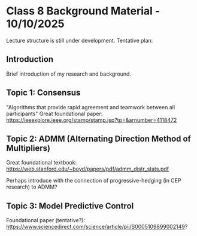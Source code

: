 # Class 8 Background Material - 10/10/2025

Lecture structure is still under development. Tentative plan:

## Introduction
Brief introduction of my research and background.

## Topic 1: Consensus
"Algorithms that provide rapid agreement and teamwork between all participants"
Great foundational paper:
https://ieeexplore.ieee.org/stamp/stamp.jsp?tp=&arnumber=4118472

## Topic 2: ADMM (Alternating Direction Method of Multipliers)
Great foundational textbook:
https://web.stanford.edu/~boyd/papers/pdf/admm_distr_stats.pdf

Perhaps introduce with the connection of progressive-hedging (in CEP research) to ADMM?

## Topic 3: Model Predictive Control
Foundational paper (tentative?):
https://www.sciencedirect.com/science/article/pii/S0005109899002149?
